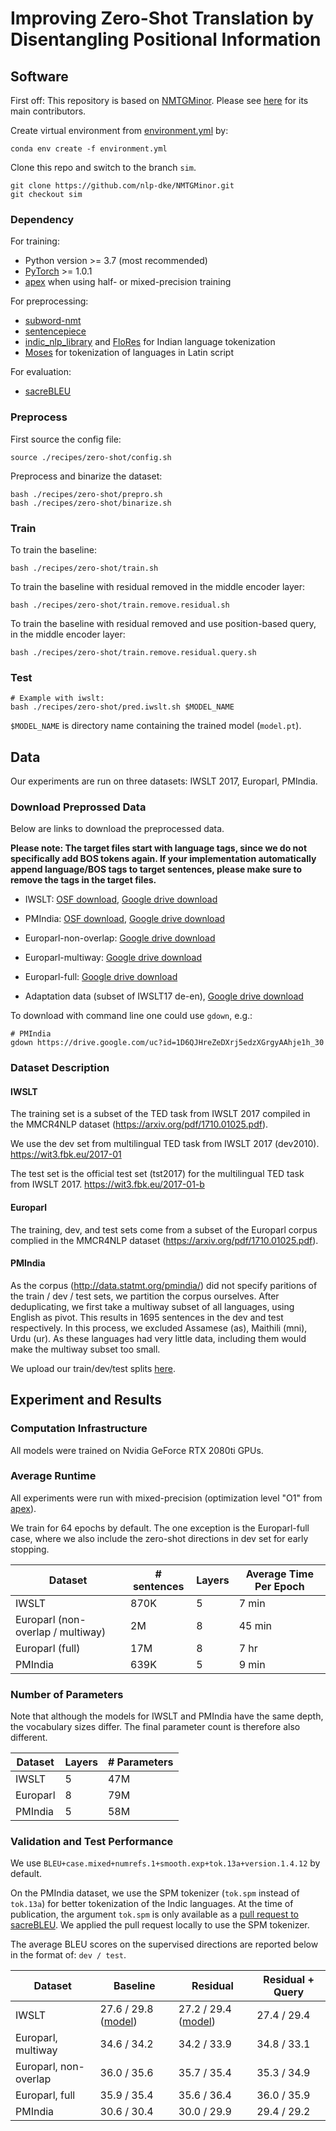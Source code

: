 # Improving Zero-Shot Translation by Disentangling Positional Information

## Software

First off: This repository is based on [NMTGMinor](https://github.com/quanpn90/NMTGMinor). 
Please see [here](https://github.com/quanpn90/NMTGMinor) for its main contributors.

Create virtual environment from [environment.yml](../../environment.yml) by:

```
conda env create -f environment.yml
```

Clone this repo and switch to the branch `sim`.
```
git clone https://github.com/nlp-dke/NMTGMinor.git
git checkout sim
```

### Dependency
For training:
* Python version >= 3.7 (most recommended)
* [PyTorch](https://pytorch.org/) >= 1.0.1
* [apex](https://github.com/nvidia/apex) when using half- or mixed-precision training 
  
For preprocessing:
* [subword-nmt](https://github.com/rsennrich/subword-nmt)
* [sentencepiece](https://github.com/google/sentencepiece)
* [indic_nlp_library](https://github.com/anoopkunchukuttan/indic_nlp_library) and [FloRes](https://github.com/facebookresearch/flores) for Indian language tokenization
* [Moses](https://github.com/moses-smt/mosesdecoder) for tokenization of languages in Latin script

For evaluation:
* [sacreBLEU](https://github.com/mjpost/sacrebleu)

### Preprocess
First source the config file:
```
source ./recipes/zero-shot/config.sh
```
Preprocess and binarize the dataset:
```
bash ./recipes/zero-shot/prepro.sh
bash ./recipes/zero-shot/binarize.sh
```

### Train
To train the baseline:
```
bash ./recipes/zero-shot/train.sh
```

To train the baseline with residual removed in the middle encoder layer:
```
bash ./recipes/zero-shot/train.remove.residual.sh
```

To train the baseline with residual removed and use position-based query, in the middle encoder layer:
```
bash ./recipes/zero-shot/train.remove.residual.query.sh
```

### Test
```
# Example with iwslt:
bash ./recipes/zero-shot/pred.iwslt.sh $MODEL_NAME 
```
`$MODEL_NAME` is directory name containing the trained model (`model.pt`).

## Data
Our experiments are run on three datasets: IWSLT 2017, Europarl, PMIndia.

### Download Preprossed Data
Below are links to download the preprocessed data. 

**Please note: The target files start with language tags, since we do not specifically add BOS tokens again. If your implementation automatically append language/BOS tags to target sentences, please make sure to remove the tags in the target files.**

* IWSLT: [OSF download](https://osf.io/5xgbf), [Google drive download](https://drive.google.com/file/d/1RsmTye2nrPkWir6hADthXhqirxtUiP5A/view?usp=sharing)
* PMIndia: [OSF download](https://osf.io/ydq5b), [Google drive download](https://drive.google.com/file/d/1D6QJHreZeDXrj5edzXGrgyAAhje1h_30/view?usp=sharing)
* Europarl-non-overlap: [Google drive download](https://drive.google.com/file/d/1HprbiBa-9OVzA3obAq7WXvcWHJG4L2PF/view?usp=sharing)
* Europarl-multiway: [Google drive download](https://drive.google.com/file/d/1BcuBJQADF7MhVKw8r595wxWauf2ZmRHv/view?usp=sharing)
* Europarl-full: [Google drive download](https://drive.google.com/file/d/1stzyb-EzIBsLT45oWlpRXPp9deehnSM5/view?usp=sharing)

* Adaptation data (subset of IWSLT17 de-en), [Google drive download](https://drive.google.com/file/d/142qhQomxGcR-Hqs3c6LKrX_KWBoX-qlU/view?usp=sharing)

To download with command line one could use `gdown`, e.g.:
```
# PMIndia
gdown https://drive.google.com/uc?id=1D6QJHreZeDXrj5edzXGrgyAAhje1h_30
```

### Dataset Description

#### IWSLT

The training set is a subset of the TED task from IWSLT 2017 compiled in the MMCR4NLP dataset (https://arxiv.org/pdf/1710.01025.pdf).

We use the dev set from multilingual TED task from IWSLT 2017 (dev2010).
https://wit3.fbk.eu/2017-01

The test set is the official test set (tst2017) for the multilingual TED task from IWSLT 2017.
https://wit3.fbk.eu/2017-01-b


#### Europarl

The training, dev, and test sets come from a subset of the Europarl corpus complied in the MMCR4NLP dataset (https://arxiv.org/pdf/1710.01025.pdf).

#### PMIndia

As the corpus (http://data.statmt.org/pmindia/) did not specify paritions of the train / dev / test sets, 
we partition the corpus ourselves.
After deduplicating, we first take a multiway subset of all languages, using English as pivot. 
This results in 1695 sentences in the dev and test respectively.
In this process, we excluded Assamese  (as),  Maithili  (mni),  Urdu  (ur). 
As these languages had very little data, including them would make the multiway subset too small. 

We upload our train/dev/test splits [here](https://drive.google.com/drive/folders/1lxmqn_vJ4BDLjbtmKDHpF5gHxfDW33eW?usp=sharing).


## Experiment and Results
### Computation Infrastructure
All models were trained on Nvidia GeForce RTX 2080ti GPUs. 

### Average Runtime
All experiments were run with mixed-precision (optimization level "O1" from [apex](https://github.com/NVIDIA/apex)).

We train for 64 epochs by default.
The one exception is the Europarl-full case, 
where we also include the zero-shot directions in dev set for early stopping.

| Dataset                           | # sentences | Layers | Average Time Per Epoch |
|-----------------------------------|--------|--------|-----------------------| 
| IWSLT                             | 870K | 5 | 7 min   |
| Europarl (non-overlap / multiway) | 2M   | 8 | 45 min  |
| Europarl (full)                   | 17M  | 8 | 7 hr    |
| PMIndia                           | 639K | 5 | 9 min   |

### Number of Parameters
Note that although the models for IWSLT and PMIndia have the same depth, the vocabulary sizes differ. 
The final parameter count is therefore also different.

| Dataset   | Layers | # Parameters      |
|-----------|--------| ------------------|
| IWSLT     |  5     | 47M               |
| Europarl  |  8     | 79M               |
| PMIndia   |  5     | 58M               |

### Validation and Test Performance

We use `BLEU+case.mixed+numrefs.1+smooth.exp+tok.13a+version.1.4.12` by default. 

On the PMIndia dataset, we use the SPM tokenizer (`tok.spm` instead of `tok.13a`) for better tokenization of the Indic languages.
At the time of publication, the argument `tok.spm` is only available as a [pull request to sacreBLEU](https://github.com/mjpost/sacrebleu/pull/118). We applied the pull request locally to use the SPM tokenizer.

The average BLEU scores on the supervised directions are reported below 
in the format of: `dev / test`.

| Dataset   | Baseline | Residual | Residual + Query |
|-----------|----------|----------|---------|
| IWSLT                  | 27.6 / 29.8 ([model](https://drive.google.com/file/d/137YjxsZo5a1LGAfdzwjw8vbEokTc05N0/view?usp=sharing)) | 27.2 / 29.4 ([model](https://drive.google.com/file/d/1oeAfWg4yddNBuDJ8G7oD4p-TsYtxpGo0/view?usp=sharing)) | 27.4 / 29.4 |
| Europarl, multiway     | 34.6 / 34.2 | 34.2 / 33.9 | 34.8 / 33.1 |
| Europarl, non-overlap  | 36.0 / 35.6 | 35.7 / 35.4 | 35.3 / 34.9 |
| Europarl, full         | 35.9 / 35.4 | 35.6 / 36.4 | 36.0 / 35.9 |
| PMIndia                | 30.6 / 30.4 | 30.0 / 29.9 | 29.4 / 29.2 |
